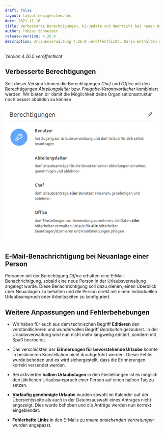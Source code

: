 ```yaml
---
draft: false
layout: layout-neuigkeiten.hbs
date: 2021-11-16
title: Verbesserte Berechtigungen, UI-Update und Nachricht bei neuen User
author: Tobias Schneider
release-version: 4.26.0
description: Urlaubsverwaltung 4.26.0 veröffentlicht. Darin enthalten sind verbesserte Berechtigungen, ein UI-Update und eine Nachricht bei neuen Usern.
---
```


_Version 4.26.0 veröffentlicht_

<!-- more -->

## Verbesserte Berechtigungen

Seit dieser Version können die Berechtigungen _Chef_ und _Office_ mit den Berechtigungen _Abteilungsleiter_ bzw.
_Freigabe-Verantwortlicher_ kombiniert werden. Wir bieten dir damit die Möglichkeit deine Organisationsstruktur noch besser abbilden zu können.

<picture>
    <source srcset="berechtigungen.avif" type="image/avif" />
    <source srcset="berechtigungen.webp" type="image/webp" />
    <img
      src="berechtigungen.png"
      alt="Berechtigungen einer Person mit Abteilungsleiter und Chef bzw. Office"
      decoding="async"
      loading="lazy"
      width="585"
    />
</picture>

## E-Mail-Benachrichtigung bei Neuanlage einer Person

Personen mit der Berechtigung _Office_ erhalten eine E-Mail-Benachrichtigung, sobald eine neue Person in der
Urlaubsverwaltung angelegt wurde. Diese Benachrichtigung soll dazu dienen, einen Überblick über Neuanlagen zu behalten
und die Person direkt mit einem individuellen Urlaubsanspruch oder Arbeitszeiten zu konfiguriert.

## Weitere Anpassungen und Fehlerbehebungen

- Wir haben für euch aus dem technischen Begriff **Editieren** den verständlicheren und wundervollen Begriff _Bearbeiten_ gezaubert.
  In der Urlaubsverwaltung wird nun nicht mehr langweilig editiert, sondern mit Spaß bearbeitet.

- Das verschickten der **Erinnerungen für bevorstehende Urlaube** konnte in bestimmten Konstellation nicht durchgeführt werden.
  Dieser Fehler wurde behoben und es wird sichergestellt, dass die Erinnerungen korrekt versendet werden.

- Bei aktivierten **halben Urlaubstagen** in den Einstellungen ist es möglich den jährlichen Urlaubsanspruch
  einer Person auf einen halben Tag zu setzen.

- **Vorläufig genehmigte Urlaube** wurden sowohl im Kalender auf der Übersichtsseite als auch in der Datumsauswahl
  eines Antrages nicht angezeigt. Dies wurde behoben und die Anträge werden nun korrekt eingeblendet.

- **Fehlerhafte Links** in den E-Mails zu _meine anstehenden Vertretungen_ wurden angepasst.
